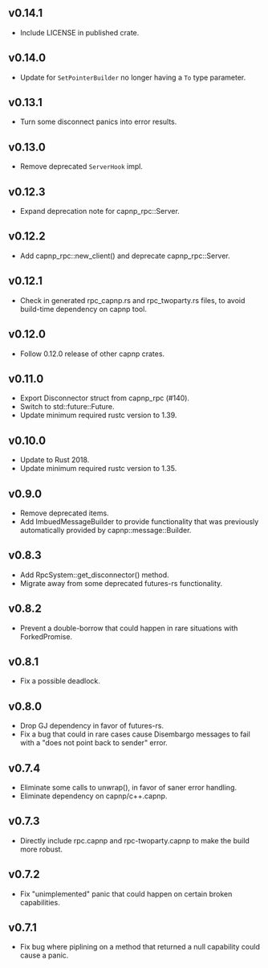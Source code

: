 ## v0.14.1
- Include LICENSE in published crate.

## v0.14.0
- Update for `SetPointerBuilder` no longer having a `To` type parameter.

## v0.13.1
- Turn some disconnect panics into error results.

## v0.13.0
- Remove deprecated `ServerHook` impl.

## v0.12.3
- Expand deprecation note for capnp_rpc::Server.

## v0.12.2
- Add capnp_rpc::new_client() and deprecate capnp_rpc::Server.

## v0.12.1
- Check in generated rpc_capnp.rs and rpc_twoparty.rs files, to avoid build-time dependency on capnp tool.

## v0.12.0
- Follow 0.12.0 release of other capnp crates.

## v0.11.0
- Export Disconnector struct from capnp_rpc (#140).
- Switch to std::future::Future.
- Update minimum required rustc version to 1.39.

## v0.10.0
- Update to Rust 2018.
- Update minimum required rustc version to 1.35.

## v0.9.0
- Remove deprecated items.
- Add ImbuedMessageBuilder to provide functionality that was previously automatically provided
  by capnp::message::Builder.

## v0.8.3
- Add RpcSystem::get_disconnector() method.
- Migrate away from some deprecated futures-rs functionality.

## v0.8.2
- Prevent a double-borrow that could happen in rare situations with ForkedPromise.

## v0.8.1
- Fix a possible deadlock.

## v0.8.0
- Drop GJ dependency in favor of futures-rs.
- Fix a bug that could in rare cases cause Disembargo messages to fail with a
  "does not point back to sender" error.

## v0.7.4
- Eliminate some calls to unwrap(), in favor of saner error handling.
- Eliminate dependency on capnp/c++.capnp.

## v0.7.3
- Directly include rpc.capnp and rpc-twoparty.capnp to make the build more robust.

## v0.7.2
- Fix "unimplemented" panic that could happen on certain broken capabilities.

## v0.7.1
- Fix bug where piplining on a method that returned a null capability could cause a panic.
